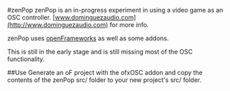 #zenPop
zenPop is an in-progress experiment in using a video game as an OSC controller.
 [www.dominguezaudio.com](http://www.dominguezaudio.com) for more info.

zenPop uses [openFrameworks](http://www.openframeworks.cc) as well as some addons.

This is still in the early stage and is still missing most of the OSC functionality.

##Use
Generate an oF project with the ofxOSC addon and copy the contents of the zenPop src/ folder to your new project's src/ folder.
